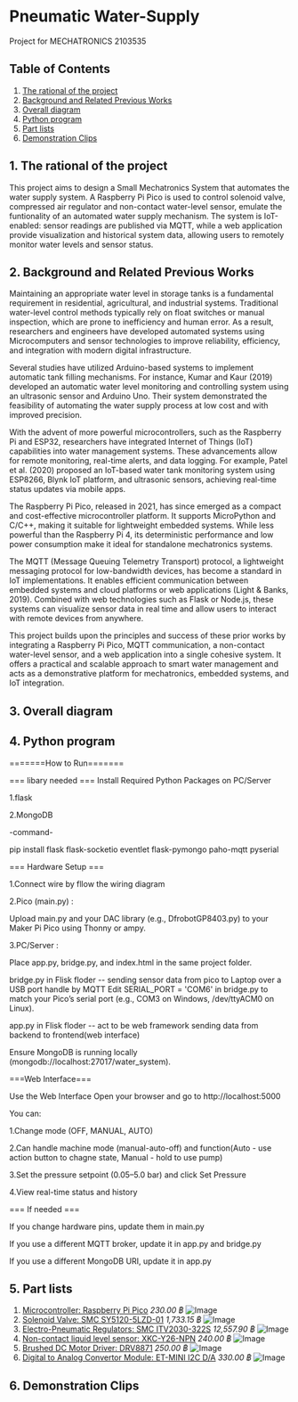 
# Pneumatic Water-Supply
Project for MECHATRONICS 2103535
## Table of Contents
1. [The rational of the project](#1-the-rational-of-the-project)
2. [Background and Related Previous Works](#2-background-and-related-previous-works)
3. [Overall diagram](#3-overall-diagram)
4. [Python program](#4-python-program)
5. [Part lists](#5-part-lists)
6. [Demonstration Clips](#6-demonstration-clips)


## 1. The rational of the project
  This project aims to design a Small Mechatronics System that automates the water supply system. A Raspberry Pi Pico is used to control solenoid valve, compressed air regulator and non-contact water-level sensor, emulate the funtionality of an automated water supply mechanism. The system is IoT-enabled: sensor readings are published via MQTT, while a web application provide visualization and historical system data, allowing users to remotely monitor water levels and sensor status.

## 2. Background and Related Previous Works
  Maintaining an appropriate water level in storage tanks is a fundamental requirement in residential, agricultural, and industrial systems. Traditional water-level control methods typically rely on float switches or manual inspection, which are prone to inefficiency and human error. As a result, researchers and engineers have developed automated systems using Microcomputers and sensor technologies to improve reliability, efficiency, and integration with modern digital infrastructure.

Several studies have utilized Arduino-based systems to implement automatic tank filling mechanisms. For instance, Kumar and Kaur (2019) developed an automatic water level monitoring and controlling system using an ultrasonic sensor and Arduino Uno. Their system demonstrated the feasibility of automating the water supply process at low cost and with improved precision.

With the advent of more powerful microcontrollers, such as the Raspberry Pi and ESP32, researchers have integrated Internet of Things (IoT) capabilities into water management systems. These advancements allow for remote monitoring, real-time alerts, and data logging. For example, Patel et al. (2020) proposed an IoT-based water tank monitoring system using ESP8266, Blynk IoT platform, and ultrasonic sensors, achieving real-time status updates via mobile apps.

The Raspberry Pi Pico, released in 2021, has since emerged as a compact and cost-effective microcontroller platform. It supports MicroPython and C/C++, making it suitable for lightweight embedded systems. While less powerful than the Raspberry Pi 4, its deterministic performance and low power consumption make it ideal for standalone mechatronics systems.

The MQTT (Message Queuing Telemetry Transport) protocol, a lightweight messaging protocol for low-bandwidth devices, has become a standard in IoT implementations. It enables efficient communication between embedded systems and cloud platforms or web applications (Light & Banks, 2019). Combined with web technologies such as Flask or Node.js, these systems can visualize sensor data in real time and allow users to interact with remote devices from anywhere.

This project builds upon the principles and success of these prior works by integrating a Raspberry Pi Pico, MQTT communication, a non-contact water-level sensor, and a web application into a single cohesive system. It offers a practical and scalable approach to smart water management and acts as a demonstrative platform for mechatronics, embedded systems, and IoT integration.

## 3. Overall diagram

## 4. Python program

=======How to Run=======

=== libary needed ===
Install Required Python Packages on PC/Server

1.flask

2.MongoDB

-command-

pip install flask flask-socketio eventlet flask-pymongo paho-mqtt pyserial

=== Hardware Setup ===

1.Connect wire by fllow the wiring diagram

2.Pico (main.py) :

Upload main.py and your DAC library (e.g., DfrobotGP8403.py) to your Maker Pi Pico using Thonny or ampy.

3.PC/Server :

Place app.py, bridge.py, and index.html in the same project folder.

bridge.py in Flisk floder -- sending sensor data from pico to Laptop over a USB port handle by MQTT Edit SERIAL_PORT = 'COM6' in bridge.py to match your Pico’s serial port (e.g., COM3 on Windows, /dev/ttyACM0 on Linux).

app.py in Flisk floder -- act to be web framework sending data from backend to frontend(web interface)

Ensure MongoDB is running locally (mongodb://localhost:27017/water_system).


===Web Interface===

 Use the Web Interface
Open your browser and go to http://localhost:5000

You can:

1.Change mode (OFF, MANUAL, AUTO)

2.Can handle machine mode (manual-auto-off) and function(Auto - use action button to chagne state, Manual - hold to use pump)

3.Set the pressure setpoint (0.05–5.0 bar) and click Set Pressure

4.View real-time status and history

=== If needed ===

If you change hardware pins, update them in main.py

If you use a different MQTT broker, update it in app.py and bridge.py

If you use a different MongoDB URI, update it in app.py

## 5. Part lists
1. [Microcontroller: Raspberry Pi Pico](https://datasheets.raspberrypi.com/pico/pico-datasheet.pdf)  *230.00 ฿*
![Image](https://github.com/Pnajaa/Water-Supply/blob/7eb20fb6e453c3e6e84c3923cec3ffeb01c6f8a4/pic/S__13352988_0.jpg)
2. [Solenoid Valve: SMC SY5120-5LZD-01](https://th.misumi-ec.com/en/vona2/detail/221300029672/?HissuCode=SY5120-5LZD-01) *1,733.15 ฿*
![Image](https://github.com/Pnajaa/Water-Supply/blob/7eb20fb6e453c3e6e84c3923cec3ffeb01c6f8a4/pic/S__13352990_0.jpg)
4. [Electro-Pneumatic Regulators: SMC ITV2030-322S](https://th.misumi-ec.com/en/vona2/detail/221006475030/?HissuCode=ITV2030-322S) *12,557.90 ฿*
![Image](https://github.com/Pnajaa/Water-Supply/blob/7eb20fb6e453c3e6e84c3923cec3ffeb01c6f8a4/pic/S__13352994_0.jpg)
5. [Non-contact liquid level sensor: XKC-Y26-NPN](https://xkc-sensor.com/detail/1428.html) *240.00 ฿*
![Image](https://github.com/Pnajaa/Water-Supply/blob/7eb20fb6e453c3e6e84c3923cec3ffeb01c6f8a4/pic/S__13352976_0.jpg)
6. [Brushed DC Motor Driver: DRV8871](https://www.ti.com/lit/ds/symlink/drv8871.pdf?ts=1747713296454&ref_url=https%253A%252F%252Fwww.google.com%252F) *250.00 ฿*
![Image](https://github.com/Pnajaa/Water-Supply/blob/7eb20fb6e453c3e6e84c3923cec3ffeb01c6f8a4/pic/S__13352992_0.jpg)
7. [Digital to Analog Convertor Module: ET-MINI I2C D/A](https://www.etteam.com/prodintf/ET-MINI-I2C-DA-10V/th-man-ET-MINI-I2C-DA-10V.pdf) *330.00 ฿*
![Image](https://github.com/Pnajaa/Water-Supply/blob/7eb20fb6e453c3e6e84c3923cec3ffeb01c6f8a4/pic/S__13352993_0.jpg)
## 6. Demonstration Clips

